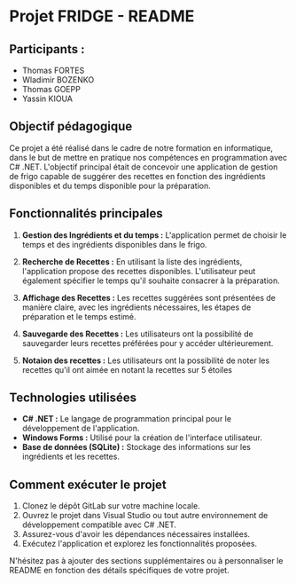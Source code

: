 # Projet FRIDGE - README

## Participants :

- Thomas FORTES
- Wladimir BOZENKO
- Thomas GOEPP
- Yassin KIOUA

## Objectif pédagogique

Ce projet a été réalisé dans le cadre de notre formation en informatique, dans le but de mettre en pratique nos compétences en programmation avec C# .NET. L'objectif principal était de concevoir une application de gestion de frigo capable de suggérer des recettes en fonction des ingrédients disponibles et du temps disponible pour la préparation.

## Fonctionnalités principales

1. **Gestion des Ingrédients et du temps :** L'application permet de choisir le temps et des ingrédients disponibles dans le frigo.

2. **Recherche de Recettes :** En utilisant la liste des ingrédients, l'application propose des recettes disponibles. L'utilisateur peut également spécifier le temps qu'il souhaite consacrer à la préparation.

3. **Affichage des Recettes :** Les recettes suggérées sont présentées de manière claire, avec les ingrédients nécessaires, les étapes de préparation et le temps estimé.

4. **Sauvegarde des Recettes :** Les utilisateurs ont la possibilité de sauvegarder leurs recettes préférées pour y accéder ultérieurement.

5. **Notaion des recettes :** Les utilisateurs ont la possibilité de noter les recettes qu'il ont aimée en notant la recettes sur 5 étoiles

## Technologies utilisées

- **C# .NET :** Le langage de programmation principal pour le développement de l'application.
- **Windows Forms :** Utilisé pour la création de l'interface utilisateur.
- **Base de données (SQLite) :** Stockage des informations sur les ingrédients et les recettes.

## Comment exécuter le projet

1. Clonez le dépôt GitLab sur votre machine locale.
2. Ouvrez le projet dans Visual Studio ou tout autre environnement de développement compatible avec C# .NET.
3. Assurez-vous d'avoir les dépendances nécessaires installées.
4. Exécutez l'application et explorez les fonctionnalités proposées.

N'hésitez pas à ajouter des sections supplémentaires ou à personnaliser le README en fonction des détails spécifiques de votre projet.

